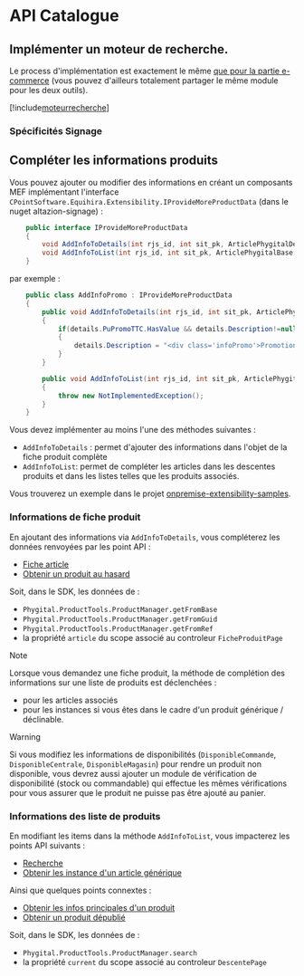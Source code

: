 # API Catalogue

## Implémenter un moteur de recherche.

Le process d'implémentation est exactement le même [que pour la partie e-commerce](../../ecommerce/extensibility/code/business/recherche.md) (vous pouvez d'ailleurs totalement partager le même module pour les deux outils).

[!include[moteurrecherche](../../ecommerce/extensibility/code/business/moteurrecherche.partial.md)]

### Spécificités Signage



## Compléter les informations produits

Vous pouvez ajouter ou modifier des informations en créant un composants MEF implémentant l'interface `CPointSoftware.Equihira.Extensibility.IProvideMoreProductData` (dans le nuget altazion-signage) :

```csharp
    public interface IProvideMoreProductData
    {
        void AddInfoToDetails(int rjs_id, int sit_pk, ArticlePhygitalDetail details);
        void AddInfoToList(int rjs_id, int sit_pk, ArticlePhygitalBase[] items);
    }
```

par exemple :

```csharp
    public class AddInfoPromo : IProvideMoreProductData
    {
        public void AddInfoToDetails(int rjs_id, int sit_pk, ArticlePhygitalDetail details)
        {
            if(details.PuPromoTTC.HasValue && details.Description!=null)
            {
                details.Description = "<div class='infoPromo'>Promotion exceptionnelle !</div>" + details.Description;
            }
        }

        public void AddInfoToList(int rjs_id, int sit_pk, ArticlePhygitalBase[] items)
        {
            throw new NotImplementedException();
        }
    }

```

Vous devez implémenter au moins l'une des méthodes suivantes :

- `AddInfoToDetails` : permet d'ajouter des informations dans l'objet de la fiche produit complète
- `AddInfoToList`: permet de compléter les articles dans les descentes produits et dans les listes telles que les produits associés.

Vous trouverez un exemple dans le projet [onpremise-extensibility-samples](https://github.com/altazion/onpremise-extensibility-samples).

### Informations de fiche produit

En ajoutant des informations via `AddInfoToDetails`, vous compléterez les données renvoyées par les point API :

- [Fiche article](https://www.altazion.dev/hub/api/phygital/catalogue/articles.html#span-idfichearticlefiche-articlespan)
- [Obtenir un produit au hasard](https://www.altazion.dev/hub/api/phygital/catalogue/articles.html#span-idfichearticleauhasardobtenir-un-article-au-hasardspan)

Soit, dans le SDK, les données de :

- `Phygital.ProductTools.ProductManager.getFromBase`
- `Phygital.ProductTools.ProductManager.getFromGuid`
- `Phygital.ProductTools.ProductManager.getFromRef`
- la propriété `article` du scope associé au controleur `FicheProduitPage`

> [!NOTE]
> Lorsque vous demandez une fiche produit, la méthode de complétion des informations sur une liste de produits est déclenchées :
> - pour les articles associés
> - pour les instances si vous êtes dans le cadre d'un produit générique / déclinable.


> [!WARNING]
> Si vous modifiez les informations de disponibilités (`DisponibleCommande`, `DisponibleCentrale`, `DisponibleMagasin`) pour rendre un produit non disponible, vous devrez aussi ajouter un module de vérification de disponibilité (stock ou commandable) qui effectue les mêmes vérifications pour vous assurer que le produit ne puisse pas être ajouté au panier.

### Informations des liste de produits

En modifiant les items dans la méthode `AddInfoToList`, vous impacterez les points API suivants :

- [Recherche](https://www.altazion.dev/hub/api/phygital/catalogue/articles.html#span-idrechercherecherchespan)
- [Obtenir les instance d'un article générique](https://www.altazion.dev/hub/api/phygital/catalogue/articles.html#span-idversionsdeclinaisonsobtenir-les-versions-dun-article-g%C3%A9n%C3%A9riquespan)

Ainsi que quelques points connextes :

- [Obtenir les infos principales d'un produit](https://www.altazion.dev/hub/api/phygital/catalogue/articles.html#span-idobtenirquickobtenir-les-infos-principales-dun-produitspan)
- [Obtenir un produit dépublié](https://www.altazion.dev/hub/api/phygital/catalogue/articles.html#span-idfichearticledepubliefiche-article-d%C3%A9publi%C3%A9span)

Soit, dans le SDK, les données de :

- `Phygital.ProductTools.ProductManager.search`
- la propriété `current` du scope associé au controleur `DescentePage`
